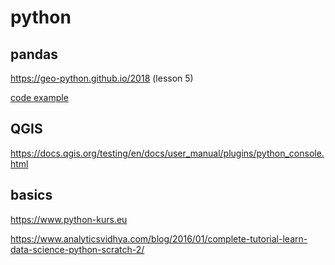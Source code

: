 # python

## pandas

https://geo-python.github.io/2018 (lesson 5)

[code example](panda_notes.py)

## QGIS

https://docs.qgis.org/testing/en/docs/user_manual/plugins/python_console.html

## basics

https://www.python-kurs.eu

https://www.analyticsvidhya.com/blog/2016/01/complete-tutorial-learn-data-science-python-scratch-2/


